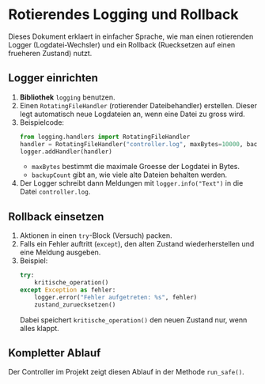 # Rotierendes Logging und Rollback

Dieses Dokument erklaert in einfacher Sprache, wie man einen rotierenden Logger (Logdatei-Wechsler) und ein Rollback (Ruecksetzen auf einen frueheren Zustand) nutzt.

## Logger einrichten

1. **Bibliothek** `logging` benutzen.
2. Einen `RotatingFileHandler` (rotierender Dateibehandler) erstellen. Dieser legt automatisch neue Logdateien an, wenn eine Datei zu gross wird.
3. Beispielcode:
   ```python
   from logging.handlers import RotatingFileHandler
   handler = RotatingFileHandler("controller.log", maxBytes=10000, backupCount=1)
   logger.addHandler(handler)
   ```
   - `maxBytes` bestimmt die maximale Groesse der Logdatei in Bytes.
   - `backupCount` gibt an, wie viele alte Dateien behalten werden.
4. Der Logger schreibt dann Meldungen mit `logger.info("Text")` in die Datei `controller.log`.

## Rollback einsetzen

1. Aktionen in einen `try`-Block (Versuch) packen.
2. Falls ein Fehler auftritt (`except`), den alten Zustand wiederherstellen und eine Meldung ausgeben.
3. Beispiel:
   ```python
   try:
       kritische_operation()
   except Exception as fehler:
       logger.error("Fehler aufgetreten: %s", fehler)
       zustand_zuruecksetzen()
   ```
   Dabei speichert `kritische_operation()` den neuen Zustand nur, wenn alles klappt.

## Kompletter Ablauf

Der Controller im Projekt zeigt diesen Ablauf in der Methode `run_safe()`.
